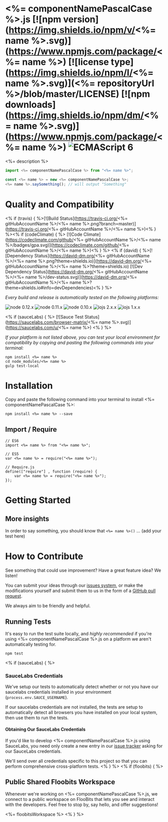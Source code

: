 # <%= componentNamePascalCase %>.js [![npm version](https://img.shields.io/npm/v/<%= name %>.svg)](https://www.npmjs.com/package/<%= name %>) [![license type](https://img.shields.io/npm/l/<%= name %>.svg)](<%= repositoryUrl %>/blob/master/LICENSE) [![npm downloads](https://img.shields.io/npm/dm/<%= name %>.svg)](https://www.npmjs.com/package/<%= name %>) ![ECMAScript 6](https://img.shields.io/badge/ECMAScript-6-red.svg)

<%= description %>

```javascript
import <%= componentNamePascalCase %> from "<%= name %>";

const <%= name %> = new <%= componentNamePascalCase %>;
<%= name %>.saySomething(); // will output "Something"
```

# Quality and Compatibility

<% if (travis) { %>[![Build Status](https://travis-ci.org/<%= gitHubAccountName %>/<%= name %>.png?branch=master)](https://travis-ci.org/<%= gitHubAccountName %>/<%= name %>)<% } %><% if (codeClimate) { %> [![Code Climate](https://codeclimate.com/github/<%= gitHubAccountName %>/<%= name %>/badges/gpa.svg)](https://codeclimate.com/github/<%= gitHubAccountName %>/<%= name %>)<% } %> <% if (david) { %>[![Dependency Status](https://david-dm.org/<%= gitHubAccountName %>/<%= name %>.png?theme=shields.io)](https://david-dm.org/<%= gitHubAccountName %>/<%= name %>?theme=shields.io) [![Dev Dependency Status](https://david-dm.org/<%= gitHubAccountName %>/<%= name %>/dev-status.svg)](https://david-dm.org/<%= gitHubAccountName %>/<%= name %>?theme=shields.io#info=devDependencies)<% } %>

*Every build and release is automatically tested on the following platforms:*

![node 0.12.x](https://img.shields.io/badge/node-0.12.x-brightgreen.svg) ![node 0.11.x](https://img.shields.io/badge/node-0.11.x-brightgreen.svg) ![node 0.10.x](https://img.shields.io/badge/node-0.10.x-brightgreen.svg)
![iojs 2.x.x](https://img.shields.io/badge/iojs-2.x.x-brightgreen.svg) ![iojs 1.x.x](https://img.shields.io/badge/iojs-1.x.x-brightgreen.svg)

<% if (sauceLabs) { %>
[![Sauce Test Status](https://saucelabs.com/browser-matrix/<%= name %>.svg)](https://saucelabs.com/u/<%= name %>)
<% } %>

*If your platform is not listed above, you can test your local environment for compatibility by copying and pasting the following commands into your terminal:*

```
npm install <%= name %>
cd node_modules/<%= name %>
gulp test-local
```

# Installation

Copy and paste the following command into your terminal to install <%= componentNamePascalCase %>:

```
npm install <%= name %> --save
```

## Import / Require

```
// ES6
import <%= name %> from "<%= name %>";
```

```
// ES5
var <%= name %> = require("<%= name %>");
```

```
// Require.js
define(["require"] , function (require) {
    var <%= name %> = require("<%= name %>");
});
```

# Getting Started

## More insights

In order to say something, you should know that `<%= name %>()` ... (add your test here)

# How to Contribute

See something that could use improvement? Have a great feature idea? We listen!

You can submit your ideas through our [issues system](<%= issueTrackerUrl %>), or make the modifications yourself and submit them to us in the form of a [GitHub pull request](https://help.github.com/articles/using-pull-requests/).

We always aim to be friendly and helpful.

## Running Tests

It's easy to run the test suite locally, and *highly recommended* if you're using <%= componentNamePascalCase %>.js on a platform we aren't automatically testing for.

```
npm test
```

<% if (sauceLabs) { %>
### SauceLabs Credentials

We've setup our tests to automatically detect whether or not you have our saucelabs credentials installed in your environment (`process.env.SAUCE_USERNAME`).

If our saucelabs credentials are not installed, the tests are setup to automatically detect all browsers you have installed on your local system, then use them to run the tests.

#### Obtaining Our SauceLabs Credentials

If you'd like to develop <%= componentNamePascalCase %>.js using SauceLabs, you need only create a new entry in our [issue tracker](<%= issueTrackerUrl %>) asking for our SauceLabs credentials.

We'll send over all credentials specific to this project so that you can perform comprehensive cross-platform tests.
<% } %>
<% if (floobits) { %>
## Public Shared Floobits Workspace

Whenever we're working on <%= componentNamePascalCase %>.js, we connect to a public workspace on FlooBits that lets you see and interact with the developers. Feel free to stop by, say hello, and offer suggestions!

<%= floobitsWorkspace %>
<% } %>
